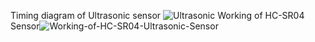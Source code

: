Timing diagram of Ultrasonic sensor ![Ultrasonic](https://user-images.githubusercontent.com/83355817/164994955-42d49d2a-7208-46c3-a3ff-f2e24a187a56.png)
Working of HC-SR04 Sensor![Working-of-HC-SR04-Ultrasonic-Sensor](https://user-images.githubusercontent.com/83355817/164994965-d993f0ed-afc8-48e8-9d86-6c9a215abc46.png)

